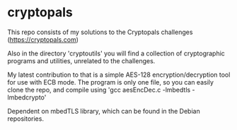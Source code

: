 # cryptopals
This repo consists of my solutions to the Cryptopals challenges (https://cryptopals.com)

Also in the directory 'cryptoutils' you will find a collection of cryptographic programs
and utilities, unrelated to the challenges.

My latest contribution to that is a simple AES-128 encryption/decryption tool for use
with ECB mode. The program is only one file, so you can easily clone the repo, and compile 
using 'gcc aesEncDec.c -lmbedtls -lmbedcrypto' 

Dependent on mbedTLS library, which can be found in the Debian repositories.

